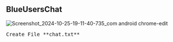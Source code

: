 ## BlueUsersChat
![Screenshot_2024-10-25-19-11-40-735_com android chrome-edit](https://github.com/user-attachments/assets/c29e872a-cefd-4560-b596-0d7cf00bf0f3)

<pre>Create File **chat.txt** </pre>
